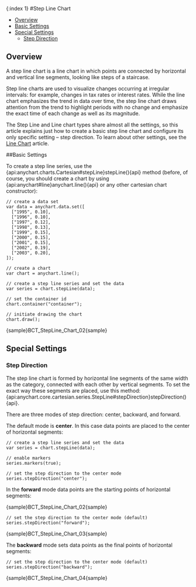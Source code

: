 {:index 1}
#Step Line Chart

* [Overview](#overview)
* [Basic Settings](#basic_settings)
* [Special Settings](#special_settings)
  * [Step Direction](#step_direction)

## Overview

A step line chart is a line chart in which points are connected by horizontal and vertical line segments, looking like steps of a staircase.

Step line charts are used to visualize changes occurring at irregular intervals: for example, changes in tax rates or interest rates. While the line chart emphasizes the trend in data over time, the step line chart draws attention from the trend to highlight periods with no change and emphasize the exact time of each change as well as its magnitude.

The Step Line and Line chart types share almost all the settings, so this article explains just how to create a basic step line chart and configure its only specific setting – step direction. To learn about other settings, see the [Line Chart](Line_Chart) article.

##Basic Settings

To create a step line series, use the {api:anychart.charts.Cartesian#stepLine}stepLine(){api} method (before, of course, you should create a chart by using {api:anychart#line}anychart.line(){api} or any other cartesian chart constructor):

```
// create a data set
var data = anychart.data.set([
  ["1995", 0.10],
  ["1996", 0.10],
  ["1997", 0.12],
  ["1998", 0.13],
  ["1999", 0.15],
  ["2000", 0.15],
  ["2001", 0.15],
  ["2002", 0.19],
  ["2003", 0.20],
]);

// create a chart
var chart = anychart.line();

// create a step line series and set the data
var series = chart.stepLine(data);

// set the container id
chart.container("container");

// initiate drawing the chart
chart.draw();
```

{sample}BCT\_StepLine\_Chart\_02{sample}

## Special Settings 

### Step Direction

The step line chart is formed by horizontal line segments of the same width as the category, connected with each other by vertical segments. To set the exact way these segments are placed, use this method: {api:anychart.core.cartesian.series.StepLine#stepDirection}stepDirection(){api}.

There are three modes of step direction: center, backward, and forward.

The default mode is <strong>center</strong>. In this case data points are placed to the center of horizontal segments:

```
// create a step line series and set the data
var series = chart.stepLine(data);

// enable markers
series.markers(true);

// set the step direction to the center mode
series.stepDirection("center");
```

In the <strong>forward</strong> mode data points are the starting points of horizontal segments:  

{sample}BCT\_StepLine\_Chart\_02{sample}

```
// set the step direction to the center mode (default)
series.stepDirection("forward");
```

{sample}BCT\_StepLine\_Chart\_03{sample}

The <strong>backward</strong> mode sets data points as the final points of horizontal segments: 

```
// set the step direction to the center mode (default)
series.stepDirection("backward");
```

{sample}BCT\_StepLine\_Chart\_04{sample}